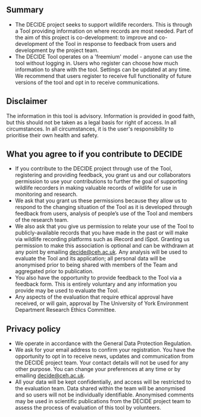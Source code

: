 [//]: # (title: User agreement)
## Summary 
- The DECIDE project seeks to support wildlife recorders. This is through a Tool providing information on where records are most needed. Part of the aim of this project is co-development: to improve and co-development of the Tool in response to feedback from users and development by the project team. 
- The DECIDE Tool operates on a 'freemium' model - anyone can use the tool without logging in. Users who register can choose how much information to share with the tool. Settings can be updated at any time. We recommend that users register to receive full functionality of future versions of the tool and opt in to receive communications. 

## Disclaimer
The information in this tool is advisory. Information is provided in good faith, but this should not be taken as a legal basis for right of access. In all circumstances. In all circumstances, it is the user's responsibility to prioritise their own health and safety.
## What you agree to if you contribute to DECIDE 
- If you contribute to the DECIDE project through use of the Tool, registering and providing feedback, you grant us and our collaborators permission to use your contributions to further the goal of supporting wildlife recorders in making valuable records of wildlife for use in monitoring and research. 
- We ask that you grant us these permissions because they allow us to respond to the changing situation of the Tool as it is developed through feedback from users, analysis of people’s use of the Tool and members of the research team. 
- We also ask that you give us permission to relate your use of the Tool to publicly-available records that you have made in the past or will make via wildlife recording platforms such as iRecord and iSpot. Granting us permission to make this association is optional and can be withdrawn at any point by emailing decide@ceh.ac.uk. Any analysis will be used to evaluate the Tool and its application; all personal data will be anonymised prior to being shared with members of the Team and aggregated prior to publication. 
- You also have the opportunity to provide feedback to the Tool via a feedback form. This is entirely voluntary and any information you provide may be used to evaluate the Tool. 
- Any aspects of the evaluation that require ethical approval have received, or will gain, approval by The University of York Environment Department Research Ethics Committee. 

## Privacy policy  
- We operate in accordance with the General Data Protection Regulation. 
- We ask for your email address to confirm your registration. You have the opportunity to opt in to receive news, updates and communication from the DECIDE project team. Your contact details will not be used for any other purpose. You can change your preferences at any time or by emailing decide@ceh.ac.uk. 
- All your data will be kept confidentially, and access will be restricted to the evaluation team. Data shared within the team will be anonymised and so users will not be individually identifiable. Anonymised comments may be used in scientific publications from the DECIDE project team to assess the process of evaluation of this tool by volunteers. 
